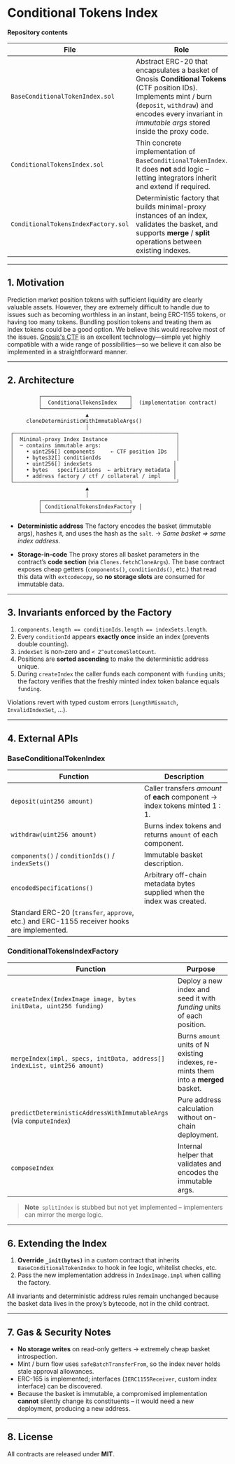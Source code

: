 # Conditional Tokens Index

**Repository contents**

| File                                | Role                                                                                                                                                                                                                         |
| ----------------------------------- | ---------------------------------------------------------------------------------------------------------------------------------------------------------------------------------------------------------------------------- |
| `BaseConditionalTokenIndex.sol`     | Abstract ERC-20 that encapsulates a basket of Gnosis **Conditional Tokens** (CTF position IDs). Implements mint / burn (`deposit`, `withdraw`) and encodes every invariant in *immutable args* stored inside the proxy code. |
| `ConditionalTokensIndex.sol`        | Thin concrete implementation of `BaseConditionalTokenIndex`. It does **not** add logic – letting integrators inherit and extend if required.                                                                                 |
| `ConditionalTokensIndexFactory.sol` | Deterministic factory that builds minimal-proxy instances of an index, validates the basket, and supports **merge** / **split** operations between existing indexes.                                                         |

---

## 1. Motivation

Prediction market position tokens with sufficient liquidity are clearly valuable assets. However, they are extremely difficult to handle due to issues such as becoming worthless in an instant, being ERC-1155 tokens, or having too many tokens.
Bundling position tokens and treating them as index tokens could be a good option. We believe this would resolve most of the issues.
[Gnosis's CTF](https://github.com/gnosis/pm-contracts) is an excellent technology—simple yet highly compatible with a wide range of possibilities—so we believe it can also be implemented in a straightforward manner.

---

## 2. Architecture

```text
          ┌────────────────────────────┐
          │  ConditionalTokensIndex    │  (implementation contract)
          └────────────────────────────┘
                         ▲
      cloneDeterministicWithImmutableArgs()
                         │
 ┌────────────────────────────────────────────────────┐
 │  Minimal-proxy Index Instance                      │
 │  ─ contains immutable args:                        │
 │    • uint256[] components     ← CTF position IDs   │
 │    • bytes32[] conditionIds                        │
 │    • uint256[] indexSets                          │
 │    • bytes   specifications  ← arbitrary metadata │
 │    • address factory / ctf / collateral / impl    │
 └────────────────────────────────────────────────────┘
                         ▲
                         │
          ┌────────────────────────────┐
          │ ConditionalTokensIndexFactory │
          └────────────────────────────┘
```

* **Deterministic address**
  The factory encodes the basket (immutable args), hashes it, and uses the hash as the `salt`.
  → *Same basket ⇒ same index address.*

* **Storage-in-code**
  The proxy stores all basket parameters in the contract’s **code section** (via `Clones.fetchCloneArgs`).
  The base contract exposes cheap getters (`components()`, `conditionIds()`, etc.) that read this data with `extcodecopy`, so **no storage slots** are consumed for immutable data.

---

## 3. Invariants enforced by the Factory

1. `components.length == conditionIds.length == indexSets.length`.
2. Every `conditionId` appears **exactly once** inside an index (prevents double counting).
3. `indexSet` is non-zero and `< 2^outcomeSlotCount`.
4. Positions are **sorted ascending** to make the deterministic address unique.
5. During `createIndex` the caller funds each component with `funding` units; the factory verifies that the freshly minted index token balance equals `funding`.

Violations revert with typed custom errors (`LengthMismatch`, `InvalidIndexSet`, …).

---

## 4. External APIs

### BaseConditionalTokenIndex

| Function                                                                                   | Description                                                                  |
| ------------------------------------------------------------------------------------------ | ---------------------------------------------------------------------------- |
| `deposit(uint256 amount)`                                                                  | Caller transfers *amount* of **each** component → index tokens minted 1 : 1. |
| `withdraw(uint256 amount)`                                                                 | Burns index tokens and returns `amount` of each component.                   |
| `components()` / `conditionIds()` / `indexSets()`                                          | Immutable basket description.                                                |
| `encodedSpecifications()`                                                                  | Arbitrary off-chain metadata bytes supplied when the index was created.      |
| Standard ERC-20 (`transfer`, `approve`, etc.) and ERC-1155 receiver hooks are implemented. |                                                                              |

### ConditionalTokensIndexFactory

| Function                                                                 | Purpose                                                                             |
| ------------------------------------------------------------------------ | ----------------------------------------------------------------------------------- |
| `createIndex(IndexImage image, bytes initData, uint256 funding)`         | Deploy a new index and seed it with *funding* units of each position.               |
| `mergeIndex(impl, specs, initData, address[] indexList, uint256 amount)` | Burns `amount` units of N existing indexes, re-mints them into a **merged** basket. |
| `predictDeterministicAddressWithImmutableArgs` (via `computeIndex`)      | Pure address calculation without on-chain deployment.                               |
| `composeIndex`                                                           | Internal helper that validates and encodes the immutable args.                      |

> **Note** `splitIndex` is stubbed but not yet implemented – implementers can mirror the merge logic.


---

## 6. Extending the Index

1. **Override `_init(bytes)`** in a custom contract that inherits `BaseConditionalTokenIndex` to hook in fee logic, whitelist checks, etc.
2. Pass the new implementation address in `IndexImage.impl` when calling the factory.

All invariants and deterministic address rules remain unchanged because the basket data lives in the proxy’s bytecode, not in the child contract.

---

## 7. Gas & Security Notes

* **No storage writes** on read-only getters → extremely cheap basket introspection.
* Mint / burn flow uses `safeBatchTransferFrom`, so the index never holds stale approval allowances.
* ERC-165 is implemented; interfaces (`IERC1155Receiver`, custom index interface) can be discovered.
* Because the basket is immutable, a compromised implementation **cannot** silently change its constituents – it would need a new deployment, producing a new address.

---

## 8. License

All contracts are released under **MIT**.
